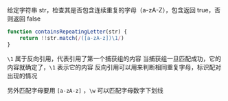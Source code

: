 ﻿给定字符串 str，检查其是否包含连续重复的字母（a-zA-Z），包含返回 true，否则返回 false
``` js
function containsRepeatingLetter(str) {
    return !!str.match(/([a-zA-z])\1/)
}
```
`\1` 属于反向引用，代表引用了第一个捕获组的内容
当捕获组一旦匹配成功，它的内容就确定了，`\1` 表示它的内容
反向引用可以用来判断相同重复字母，标识配对出现的情况

另外匹配字母要用 `[a-zA-z]` ，`\w` 可以匹配字母数字下划线
